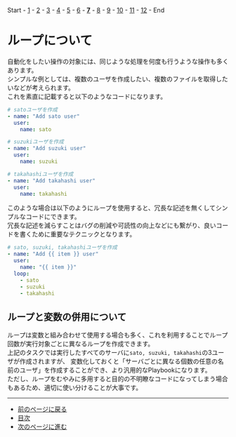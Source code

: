 Start - [1](step1.md) - [2](step2.md) - [3](step3.md) - [4](step4.md) - [5](step5.md) - [6](step6.md) - [**7**](step7.md) - [8](step8.md) - [9](step9.md) - [10](step10.md) - [11](step11.md) - [12](step12.md) - End


# ループについて

自動化をしたい操作の対象には、同じような処理を何度も行うような操作も多くあります。  
シンプルな例としては、複数のユーザを作成したい、複数のファイルを取得したいなどが考えられます。  
これを素直に記載すると以下のようなコードになります。

```yaml
# satoユーザを作成
- name: "Add sato user"
  user:
    name: sato

# suzukiユーザを作成
- name: "Add suzuki user"
  user:
    name: suzuki

# takahashiユーザを作成
- name: "Add takahashi user"
  user:
    name: takahashi
```

このような場合は以下のようにループを使用すると、冗長な記述を無くしてシンプルなコードにできます。  
冗長な記述を減らすことはバグの削減や可読性の向上などにも繋がり、良いコードを書くために重要なテクニックとなります。

```yaml
# sato, suzuki, takahashiユーザを作成
- name: "Add {{ item }} user"
  user:
    name: "{{ item }}"
  loop:
    - sato
    - suzuki
    - takahashi
```

## ループと変数の併用について

ループは変数と組み合わせて使用する場合も多く、これを利用することでループ回数が実行対象ごとに異なるループを作成できます。  
上記のタスクでは実行したすべてのサーバに`sato, suzuki, takahashi`の3ユーザが作成されますが、
変数化しておくと「サーバごとに異なる個数の任意の名前のユーザ」を作成することができ、より汎用的なPlaybookになります。  
ただし、ループをむやみに多用すると目的の不明瞭なコードになってしまう場合もあるため、適切に使い分けることが大事です。

---

- [前のページに戻る](step6a.md)
- [目次](README.md)
- [次のページに進む](step8.md)
